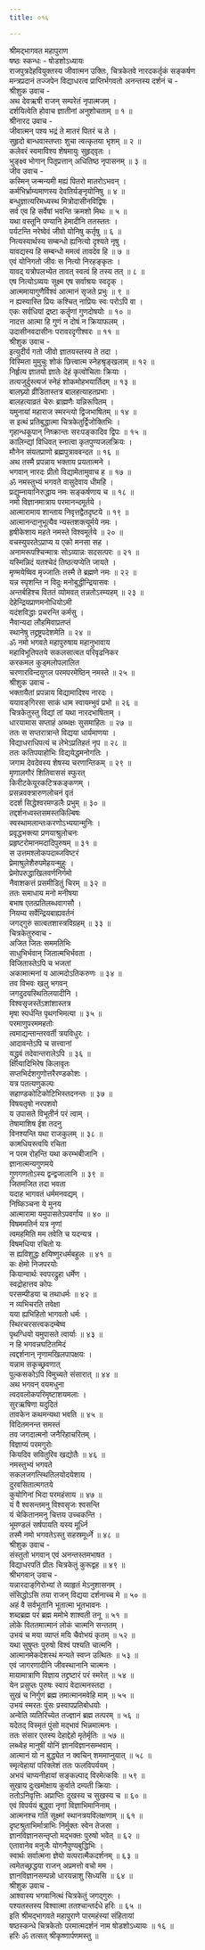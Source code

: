 ```yaml
---
title: ०१६

---
```

श्रीमद्‌भागवत महापुराण  
षष्ठः स्कन्धः - षोडशोऽध्यायः  
राजपुत्रदेहवियुक्तस्य जीवात्मन उक्तिः, चित्रकेतवे नारदकर्तृकं सङ्कर्षण   
मन्त्रप्रदानं तज्जपेन विद्याधरत्व प्राप्तिर्भगवतो अनन्तस्य दर्शनं च -  
श्रीशुक उवाच -   
अथ देवऋषी राजन् सम्परेतं नृपात्मजम् ।   
दर्शयित्वेति होवाच ज्ञातीनां अनुशोचताम् ॥ १ ॥  
श्रीनारद उवाच -   
जीवात्मन् पश्य भद्रं ते मातरं पितरं च ते ।   
सुहृदो बान्धवास्तप्ताः शुचा त्वत्कृतया भृशम् ॥ २ ॥  
कलेवरं स्वमाविश्य शेषमायुः सुहृद्‌वृतः ।   
भुङ्‌क्ष्व भोगान् पितृप्रत्तान् अधितिष्ठ नृपासनम् ॥ ३ ॥  
जीव उवाच -   
कस्मिन् जन्मन्यमी मह्यं पितरो मातरोऽभवन् ।   
कर्मभिर्भ्राम्यमाणस्य देवतिर्यङ्‌नृयोनिषु ॥ ४ ॥  
बन्धुज्ञात्यरिमध्यस्थ मित्रोदासीनविद्विषः ।   
सर्व एव हि सर्वेषां भवन्ति क्रमशो मिथः ॥ ५ ॥  
यथा वस्तूनि पण्यानि हेमादीनि ततस्ततः ।   
पर्यटन्ति नरेष्वेवं जीवो योनिषु कर्तृषु ॥ ६ ॥  
नित्यस्यार्थस्य सम्बन्धो ह्यनित्यो दृश्यते नृषु ।   
यावद्यस्य हि सम्बन्धो ममत्वं तावदेव हि ॥ ७ ॥  
एवं योनिगतो जीवः स नित्यो निरहङ्‌कृतः ।   
यावद् यत्रोपलभ्येत तावत् स्वत्वं हि तस्य तत् ॥ ८ ॥  
एष नित्योऽव्ययः सूक्ष्म एष सर्वाश्रयः स्वदृक् ।   
आत्ममायागुणैर्विश्वं आत्मानं सृजते प्रभुः ॥ ९ ॥  
न ह्यस्यास्ति प्रियः कश्चित् नाप्रियः स्वः परोऽपि वा ।   
एकः सर्वधियां द्रष्टा कर्तॄणां गुणदोषयोः ॥ १० ॥  
नादत्त आत्मा हि गुणं न दोषं न क्रियाफलम् ।   
उदासीनवदासीनः परावरदृगीश्वरः ॥ ११ ॥  
श्रीशुक उवाच -   
इत्युदीर्य गतो जीवो ज्ञातयस्तस्य ते तदा ।   
विस्मिता मुमुचुः शोकं छित्त्वात्म स्नेहश्रृङ्‌खलाम् ॥ १२ ॥  
निर्हृत्य ज्ञातयो ज्ञातेः देहं कृत्वोचिताः क्रियाः ।   
तत्यजुर्दुस्त्यजं स्नेहं शोकमोहभयार्तिदम् ॥ १३ ॥  
बालघ्न्यो व्रीडितास्तत्र बालहत्याहतप्रभाः ।   
बालहत्याव्रतं चेरुः ब्राह्मणैः यन्निरूपितम् ।   
यमुनायां महाराज स्मरन्त्यो द्विजभाषितम् ॥ १४ ॥   
स इत्थं प्रतिबुद्धात्मा चित्रकेतुर्द्विजोक्तिभिः ।   
गृहान्धकूपान् निष्क्रान्तः सरःपङ्‌कादिव द्विपः ॥ १५ ॥  
कालिन्द्यां विधिवत् स्नात्वा कृतपुण्यजलक्रियः ।   
मौनेन संयतप्राणो ब्रह्मपुत्राववन्दत ॥ १६ ॥  
अथ तस्मै प्रपन्नाय भक्ताय प्रयतात्मने ।   
भगवान् नारदः प्रीतो विद्यामेतामुवाच ह ॥ १७ ॥  
ॐ नमस्तुभ्यं भगवते वासुदेवाय धीमहि ।   
प्रद्युम्नायानिरुद्धाय नमः सङ्‌कर्षणाय च ॥ १८ ॥  
नमो विज्ञानमात्राय परमानन्दमूर्तये ।   
आत्मारामाय शान्ताय निवृत्तद्वैतदृष्टये ॥ १९ ॥  
आत्मानन्दानुभूत्यैव न्यस्तशक्त्यूर्मये नमः ।   
हृषीकेशाय महते नमस्ते विश्वमूर्तये ॥ २० ॥  
वचस्युपरतेऽप्राप्य य एको मनसा सह ।   
अनामरूपश्चिन्मात्रः सोऽव्यान्नः सदसत्परः ॥ २१ ॥  
यस्मिन्निदं यतश्चेदं तिष्ठत्यप्येति जायते ।   
मृण्मयेष्विव मृज्जातिः तस्मै ते ब्रह्मणे नमः ॥ २२ ॥  
यन्न स्पृशन्ति न विदुः मनोबुद्धीन्द्रियासवः ।   
अन्तर्बहिश्च विततं व्योमवत् तन्नतोऽस्म्यहम् ॥ २३ ॥  
देहेन्द्रियप्राणमनोधियोऽमी   
यदंशविद्धाः प्रचरन्ति कर्मसु ।   
नैवान्यदा लौहमिवाप्रतप्तं   
स्थानेषु तद्द्रष्ट्रपदेशमेति ॥ २४ ॥  
ॐ नमो भगवते महापुरुषाय महानुभावाय   
महाविभूतिपतये सकलसात्वत परिवृढनिकर   
करकमल कुड्मलोपलालित   
चरणारविन्दयुगल परमपरमेष्ठिन् नमस्ते ॥ २५ ॥   
श्रीशुक उवाच -   
भक्तायैतां प्रपन्नाय विद्यामादिश्य नारदः ।   
ययावङ्‌गिरसा साकं धाम स्वायम्भुवं प्रभो ॥ २६ ॥  
चित्रकेतुस्तु विद्यां तां यथा नारदभाषिताम् ।   
धारयामास सप्ताहं अब्भक्षः सुसमाहितः ॥ २७ ॥  
ततः स सप्तरात्रान्ते विद्यया धार्यमाणया ।   
विद्याधराधिपत्यं च लेभेऽप्रतिहतं नृप ॥ २८ ॥  
ततः कतिपयाहोभिः विद्ययेद्धमनोगतिः ।   
जगाम देवदेवस्य शेषस्य चरणान्तिकम् ॥ २९ ॥  
मृणालगौरं शितिवाससं स्फुरत्   
किरीटकेयूरकटित्रकङ्‌कणम् ।   
प्रसन्नवक्त्रारुणलोचनं वृतं   
ददर्श सिद्धेश्वरमण्डलैः प्रभुम् ॥ ३० ॥  
तद्दर्शनध्वस्तसमस्तकिल्बिषः   
स्वस्थामलान्तःकरणोऽभ्ययान्मुनिः ।   
प्रवृद्धभक्त्या प्रणयाश्रुलोचनः   
प्रहृष्टरोमानमदादिपुरुषम् ॥ ३१ ॥  
स उत्तमश्लोकपदाब्जविष्टरं   
प्रेमाश्रुलेशैरुपमेहयन्मुहुः ।   
प्रेमोपरुद्धाखिलवर्णनिर्गमो   
नैवाशकत्तं प्रसमीडितुं चिरम् ॥ ३२ ॥  
ततः समाधाय मनो मनीषया   
बभाष एतत्प्रतिलब्धवागसौ ।   
नियम्य सर्वेन्द्रियबाह्यवर्तनं   
जगद्गुरुं सात्वतशास्त्रविग्रहम् ॥ ३३ ॥  
चित्रकेतुरुवाच -   
अजित जितः सममतिभिः   
साधुभिर्भवान् जितात्मभिर्भवता ।   
विजितास्तेऽपि च भजतां   
अकामात्मनां य आत्मदोऽतिकरुणः ॥ ३४ ॥  
तव विभवः खलु भगवन्   
जगदुदयस्थितिलयादीनि ।   
विश्वसृजस्तेंऽशांशास्तत्र   
मृषा स्पर्धन्ति पृथगभिमत्या ॥ ३५ ॥  
परमाणुपरममहतोः   
त्वमाद्यन्तान्तरवर्ती त्रयविधुरः ।   
आदावन्तेऽपि च सत्त्वानां   
यद्ध्रुवं तदेवान्तरालेऽपि ॥ ३६ ॥  
क्षित्यादिभिरेष किलावृतः   
सप्तभिर्दशगुणोत्तरैरण्डकोशः ।   
यत्र पतत्यणुकल्पः   
सहाण्डकोटिकोटिभिस्तदनन्तः ॥ ३७ ॥  
विषयतृषो नरपशवो   
य उपासते विभूतीर्न परं त्वाम् ।   
तेषामाशिष ईश तदनु   
विनश्यन्ति यथा राजकुलम् ॥ ३८ ॥  
कामधियस्त्वयि रचिता   
न परम रोहन्ति यथा करम्भबीजानि ।   
ज्ञानात्मन्यगुणमये   
गुणगणतोऽस्य द्वन्द्वजालानि ॥ ३९ ॥  
जितमजित तदा भवता   
यदाह भागवतं धर्ममनवद्यम् ।   
निष्किञ्चना ये मुनय   
आत्मारामा यमुपासतेऽपवर्गाय ॥ ४० ॥  
विषममतिर्न यत्र नृणां   
त्वमहमिति मम तवेति च यदन्यत्र ।   
विषमधिया रचितो यः   
स ह्यविशुद्धः क्षयिष्णुरधर्मबहुलः ॥ ४१ ॥  
कः क्षेमो निजपरयोः   
कियान्वार्थः स्वपरद्रुहा धर्मेण ।   
स्वद्रोहात्तव कोपः   
परसम्पीडया च तथाधर्मः ॥ ४२ ॥  
न व्यभिचरति तवेक्षा   
यया ह्यभिहितो भागवतो धर्मः ।   
स्थिरचरसत्त्वकदम्बेष्व  
पृथग्धियो यमुपासते त्वार्याः ॥ ४३ ॥  
न हि भगवन्नघटितमिदं   
त्वद्दर्शनान् नृणामखिलपापक्षयः ।   
यन्नाम सकृच्छ्रवणात्   
पुल्कसकोऽपि विमुच्यते संसारात् ॥ ४४ ॥  
अथ भगवन् वयमधुना   
त्वदवलोकपरिमृष्टाशयमलाः ।   
सुरऋषिणा यदुदितं   
तावकेन कथमन्यथा भवति ॥ ४५ ॥  
विदितमनन्त समस्तं   
तव जगदात्मनो जनैरिहाचरितम् ।   
विज्ञाप्यं परमगुरोः   
कियदिव सवितुरिव खद्योतैः ॥ ४६ ॥  
नमस्तुभ्यं भगवते   
सकलजगत्स्थितिलयोदयेशाय ।   
दुरवसितात्मगतये   
कुयोगिनां भिदा परमहंसाय ॥ ४७ ॥  
यं वै श्वसन्तमनु विश्वसृजः श्वसन्ति   
यं चेकितानमनु चित्तय उच्चकन्ति ।   
भूमण्डलं सर्षपायति यस्य मूर्ध्नि  
तस्मै नमो भगवतेऽस्तु सहस्रमूर्ध्ने ॥ ४८ ॥   
श्रीशुक उवाच -   
संस्तुतो भगवान् एवं अनन्तस्तमभाषत ।   
विद्याधरपतिं प्रीतः चित्रकेतुं कुरूद्वह ॥ ४९ ॥  
श्रीभगवान् उवाच -   
यन्नारदाङ्‌गिरोभ्यां ते व्याहृतं मेऽनुशासनम् ।   
संसिद्धोऽसि तया राजन् विद्यया दर्शनाच्च मे ॥ ५० ॥  
अहं वै सर्वभूतानि भूतात्मा भूतभावनः ।   
शब्दब्रह्म परं ब्रह्म ममोभे शाश्वती तनू ॥ ५१ ॥  
लोके विततमात्मानं लोकं चात्मनि सन्ततम् ।   
उभयं च मया व्याप्तं मयि चैवोभयं कृतम् ॥ ५२ ॥  
यथा सुषुप्तः पुरुषो विश्वं पश्यति चात्मनि ।   
आत्मानमेकदेशस्थं मन्यते स्वप्न उत्थितः ॥ ५३ ॥  
एवं जागरणादीनि जीवस्थानानि चात्मनः ।   
मायामात्राणि विज्ञाय तद्द्रष्टारं परं स्मरेत् ॥ ५४ ॥  
येन प्रसुप्तः पुरुषः स्वापं वेदात्मनस्तदा ।   
सुखं च निर्गुणं ब्रह्म तमात्मानमवेहि माम् ॥ ५५ ॥  
उभयं स्मरतः पुंसः प्रस्वापप्रतिबोधयोः ।   
अन्वेति व्यतिरिच्येत तज्ज्ञानं ब्रह्म तत्परम् ॥ ५६ ॥  
यदेतद् विस्मृतं पुंसो मद्भावं भिन्नमात्मनः ।   
ततः संसार एतस्य देहाद्देहो मृतेर्मृतिः ॥ ५७ ॥  
लब्ध्वेह मानुषीं योनिं ज्ञानविज्ञानसम्भवाम् ।   
आत्मानं यो न बुद्ध्येत न क्वचिन् शममाप्नुयात् ॥ ५८ ॥  
स्मृत्वेहायां परिक्लेशं ततः फलविपर्ययम् ।   
अभयं चाप्यनीहायां सङ्‌कल्पाद् विरमेत्कविः ॥ ५९ ॥  
सुखाय दुःखमोक्षाय कुर्वाते दम्पती क्रियाः ।   
ततोऽनिवृत्तिः अप्राप्तिः दुखस्य च सुखस्य च ॥ ६० ॥  
एवं विपर्ययं बुद्ध्वा नृणां विज्ञाभिमानिनाम् ।   
आत्मनश्च गतिं सूक्ष्मां स्थानत्रयविलक्षणाम् ॥ ६१ ॥  
दृष्टश्रुताभिर्मात्राभिः निर्मुक्तः स्वेन तेजसा ।   
ज्ञानविज्ञानसन्तृप्तो मद्भक्तः पुरुषो भवेत् ॥ ६२ ॥  
एतावानेव मनुजैः योगनैपुण्यबुद्धिभिः ।   
स्वार्थः सर्वात्मना ज्ञेयो यत्परात्मैकदर्शनम् ॥ ६३ ॥  
त्वमेतच्छ्रद्धया राजन् अप्रमत्तो वचो मम ।   
ज्ञानविज्ञानसम्पन्नो धारयन्नाशु सिध्यसि ॥ ६४ ॥  
श्रीशुक उवाच -   
आश्वास्य भगवानित्थं चित्रकेतुं जगद्गुरुः ।   
पश्यतस्तस्य विश्वात्मा ततश्चान्तर्दधे हरिः ॥ ६५ ॥  
इति श्रीमद्‌भागवते महापुराणे पारमहंस्यां संहितायां   
षष्ठस्कन्धे चित्रकेतोः परमात्मदर्शनं नाम षोडशोऽध्यायः ॥ १६ ॥   
हरिः ॐ तत्सत् श्रीकृष्णार्पणमस्तु ॥ 